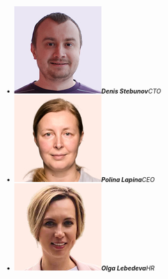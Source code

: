 ---
---
- ![Denis Stebunov](img/denis-stebunov.jpg)***Denis Stebunov**CTO*
- ![Polina Lapina](img/polina-lapina.jpg)***Polina Lapina**CEO*
- ![Olga Lebedeva](img/olga-lebedeva.jpg)***Olga Lebedeva**HR*
